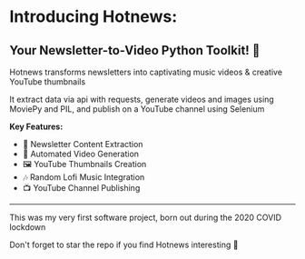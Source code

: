# Introducing Hotnews: 
## Your Newsletter-to-Video Python Toolkit! 🚀

Hotnews transforms newsletters into captivating music videos & creative YouTube thumbnails

It extract data via api with requests, generate videos and images using MoviePy and PIL, and publish on a YouTube channel using Selenium

**Key Features:**
- 📰 Newsletter Content Extraction
- 🎥 Automated Video Generation
- 🖼️ YouTube Thumbnails Creation
- 🎶 Random Lofi Music Integration
- 📺 YouTube Channel Publishing

---

This was my very first software project, born out during the 2020 COVID lockdown

Don't forget to star the repo if you find Hotnews interesting 🌟
